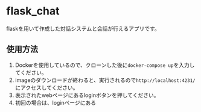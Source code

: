 # flask_chat
flaskを用いて作成した対話システムと会話が行えるアプリです。

## 使用方法
1. Dockerを使用しているので、クローンした後に`docker-compose up`を入力してください。  
1. imageのダウンロードが終わると、実行されるので`http://localhost:4231/`にアクセスしてください。
1. 表示されたwebページにあるloginボタンを押してください。
1. 初回の場合は、loginページにある

